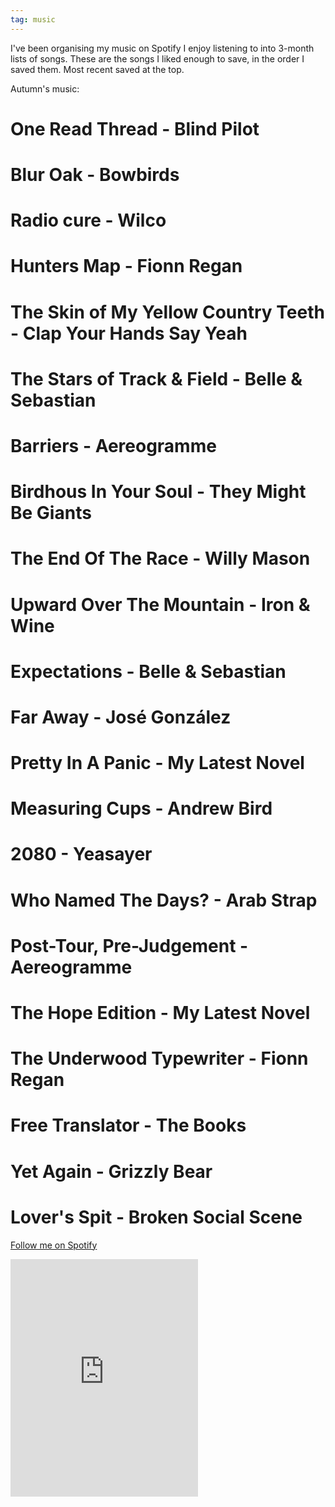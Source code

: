 ```yaml
---
tag: music
---
```


I've been organising my music on Spotify I enjoy listening to into 3-month lists of songs. These are the songs I liked enough to save, in the order I saved them. Most recent saved at the top.

Autumn's music:

# One Read Thread - Blind Pilot
# Blur Oak - Bowbirds
# Radio cure - Wilco
# Hunters Map - Fionn Regan
# The Skin of My Yellow Country Teeth - Clap Your Hands Say Yeah
# The Stars of Track & Field - Belle & Sebastian
# Barriers - Aereogramme
# Birdhous In Your Soul - They Might Be Giants
# The End Of The Race - Willy Mason
# Upward Over The Mountain - Iron & Wine
# Expectations - Belle & Sebastian
# Far Away - José González
# Pretty In A Panic - My Latest Novel
# Measuring Cups - Andrew Bird
# 2080 - Yeasayer
# Who Named The Days? - Arab Strap
# Post-Tour, Pre-Judgement - Aereogramme
# The Hope Edition - My Latest Novel
# The Underwood Typewriter - Fionn Regan
# Free Translator - The Books
# Yet Again - Grizzly Bear
# Lover's Spit - Broken Social Scene

[Follow me on Spotify](https://open.spotify.com/user/m0tive)

<iframe
    src="https://embed.spotify.com/?uri=spotify%3Auser%3Am0tive%3Aplaylist%3A34GE0FlrwrXl1CeFq9FI7m"
    width="300"
    height="380"
    frameborder="0"
    allowtransparency="true">
</iframe>
